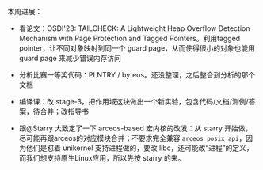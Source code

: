 本周进展：



- 看论文：OSDI'23: TAILCHECK: A Lightweight Heap Overflow Detection Mechanism with Page Protection and Tagged Pointers。利用tagged pointer，让不同对象映射到同一个 guard page，从而使得很小的对象也能用 guard page 来减少错误内存访问

- 分析比赛一等奖代码：PLNTRY / byteos。还没整理，之后整合到分析的那个文档

- 编译课：改 stage-3，把作用域这块做出一个新实验，包含代码/文档/测例/答案，待合并；改指导书

- 跟@Starry 大致定了一下 arceos-based 宏内核的改发：从 starry 开始做，尽可能再跟arceos的对应模块合并；不要求完全兼容 `arceos_posix_api`，因为他们是怼着 unikernel 支持进程做的，要改 libc，还可能改“进程”的定义，而我们想支持原生Linux应用，所以先按 starry 的来。


